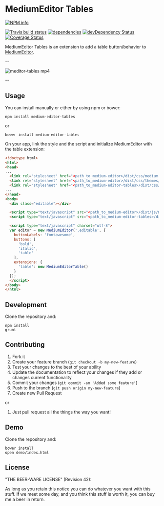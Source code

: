 ﻿# MediumEditor Tables

[![NPM info](https://nodei.co/npm/medium-editor-tables.png?downloads=true)](https://nodei.co/npm/medium-editor-tables.png?downloads=true)

[![Travis build status](https://travis-ci.org/daviferreira/medium-editor-tables.png?branch=master)](https://travis-ci.org/daviferreira/medium-editor-tables)
[![dependencies](https://david-dm.org/daviferreira/medium-editor-tables.png)](https://david-dm.org/daviferreira/medium-editor-tables)
[![devDependency Status](https://david-dm.org/daviferreira/medium-editor-tables/dev-status.png)](https://david-dm.org/daviferreira/medium-editor-tables#info=devDependencies)
[![Coverage Status](https://coveralls.io/repos/daviferreira/medium-editor-tables/badge.svg)](https://coveralls.io/r/daviferreira/medium-editor-tables)

MediumEditor Tables is an extension to add a table button/behavior to [MediumEditor](https://github.com/daviferreira/medium-editor).

--

![meditor-tables mp4](https://cloud.githubusercontent.com/assets/38787/6200245/5528756c-b46f-11e4-9d52-fdd7b8dbc864.gif)

--

## Usage

You can install manually or either by using npm or bower:

```
npm install medium-editor-tables
```

or

```
bower install medium-editor-tables
```

On your app, link the style and the script and initialize MediumEditor with the table extension:

```html
<!doctype html>
<html>
<head>
...
  <link rel="stylesheet" href="<path_to_medium-editor>/dist/css/medium-editor.css" />
  <link rel="stylesheet" href="<path_to_medium-editor>/dist/css/themes/default.css" />
  <link rel="stylesheet" href="<path_to_medium-editor-tables>/dist/css/medium-editor-tables.css" />
...
</head>
<body>
  <div class="editable"></div>

  <script type="text/javascript" src="<path_to_medium-editor>/dist/js/medium-editor.js"></script>
  <script type="text/javascript" src="<path_to_medium-editor-tables>/dist/js/medium-editor-tables.js"></script>

  <script type="text/javascript" charset="utf-8">
  var editor = new MediumEditor('.editable', {
    buttonLabels: 'fontawesome',
    buttons: [
      'bold',
      'italic',
      'table'
    ],
    extensions: {
      'table': new MediumEditorTable()
    }
  });
  </script>
</body>
</html>
```

## Development

Clone the repository and:

```
npm install
grunt
```

## Contributing

1. Fork it
2. Create your feature branch (`git checkout -b my-new-feature`)
3. Test your changes to the best of your ability
4. Update the documentation to reflect your changes if they add or changes current functionality
5. Commit your changes (`git commit -am 'Added some feature'`)
6. Push to the branch (`git push origin my-new-feature`)
7. Create new Pull Request

or

1. Just pull request all the things the way you want!


## Demo

Clone the repository and:

```
bower install
open demo/index.html
```

## License

"THE BEER-WARE LICENSE" (Revision 42):

As long as you retain this notice you can do whatever you want with this stuff. If we meet some day, and you think this stuff is worth it, you can buy me a beer in return.
